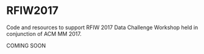 # RFIW2017
Code and resources to support RFIW 2017 Data Challenge Workshop held in conjunction of ACM MM 2017.

COMING SOON
